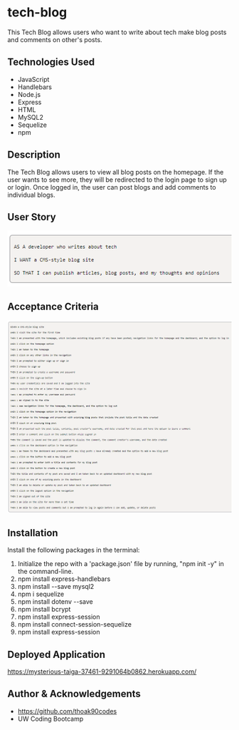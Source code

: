 # tech-blog

This Tech Blog allows users who want to write about tech make blog posts and comments on other's posts.

## Technologies Used

* JavaScript
* Handlebars
* Node.js 
* Express
* HTML
* MySQL2
* Sequelize
* npm

## Description

The Tech Blog allows users to view all blog posts on the homepage. If the user wants to see more, they will be redirected to the login page to sign up or login. Once logged in,  the user can post blogs and add comments to individual blogs. 

## User Story

![screen shot of user story](./public/images/user-story-ss.png)

## Acceptance Criteria

![screen shot of acceptance criteria](./public/images/acceptance-criteria-ss.png)

## Installation

Install the following packages in the terminal:

1. Initialize the repo with a 'package.json' file by running, "npm init -y" in the command-line.
2. npm install express-handlebars  
3. npm install --save mysql2  
4. npm i sequelize  
5. npm install dotenv --save  
6. npm install bcrypt  
7. npm install express-session  
8. npm install connect-session-sequelize  
9. npm install express-session

## Deployed Application

https://mysterious-taiga-37461-9291064b0862.herokuapp.com/ 
## Author & Acknowledgements

* https://github.com/thoak90codes
* UW Coding Bootcamp